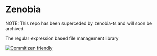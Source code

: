 # Zenobia

NOTE: This repo has been superceded by zenobia-ts and will soon be archived.

The regular expression based file management library

[![Commitizen friendly](https://img.shields.io/badge/commitizen-friendly-brightgreen.svg)](http://commitizen.github.io/cz-cli/)
